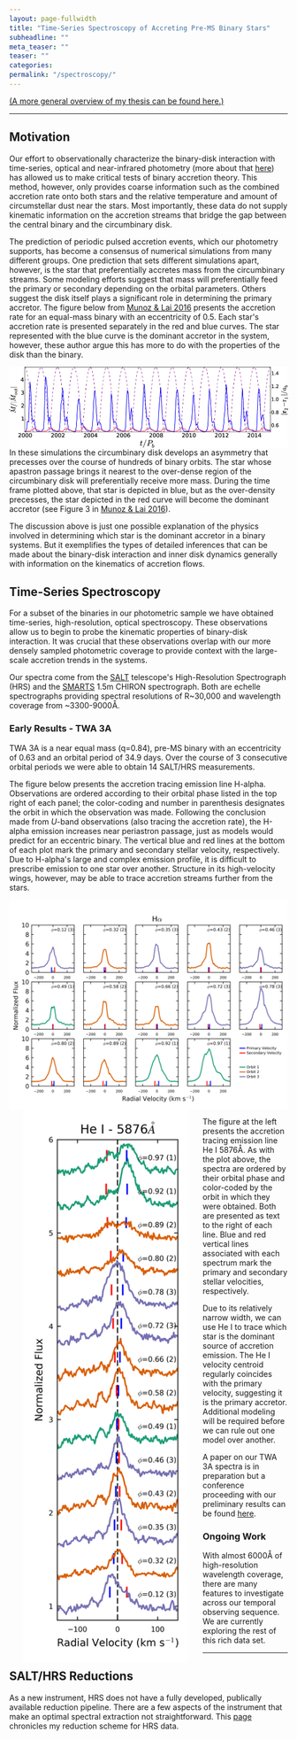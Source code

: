 ```yaml
---
layout: page-fullwidth
title: "Time-Series Spectroscopy of Accreting Pre-MS Binary Stars"
subheadline: ""
meta_teaser: ""
teaser: ""
categories:
permalink: "/spectroscopy/"
---
```

<a href='https://tofflemire.github.io/research/'>(A more general overview of my thesis can be found here.)</a>
<hr>

## Motivation
Our effort to observationally characterize the binary-disk interaction with time-series, optical and near-infrared photometry (more about that <a href='https://tofflemire.github.io/photometry/'>here</a>) has allowed us to make critical tests of binary accretion theory. This method, however, only provides coarse information such as the combined accretion rate onto both stars and the relative temperature and amount of circumstellar dust near the stars. Most importantly, these data do not supply kinematic information on the accretion streams that bridge the gap between the central binary and the circumbinary disk. 

The prediction of periodic pulsed accretion events, which our photometry supports, has become a consensus of numerical simulations from many different groups. One prediction that sets different simulations apart, however, is the star that preferentially accretes mass from the circumbinary streams. Some modeling efforts suggest that mass will preferentially feed the primary or secondary depending on the orbital parameters. Others suggest the disk itself plays a significant role in determining the primary accretor. The figure below from <a href='http://adsabs.harvard.edu/abs/2016ApJ...827...43M' target='blank'>Munoz & Lai 2016</a> presents the accretion rate for an equal-mass binary with an eccentricity of 0.5. Each star's accretion rate is presented separately in the red and blue curves. The star represented with the blue curve is the dominant accretor in the system, however, these author argue this has more to do with the properties of the disk than the binary. 

<a href='http://adsabs.harvard.edu/abs/2016ApJ...827...43M' target='blank' hspace="25">
  <img src="/local_files/ML2016_Mdot.jpg" width="700" ALIGN="left">
</a>

In these simulations the circumbinary disk develops an asymmetry that precesses over the course of hundreds of binary orbits. The star whose apastron passage brings it nearest to the over-dense region of the circumbinary disk will preferentially receive more mass. During the time frame plotted above, that star is depicted in blue, but as the over-density precesses, the star depicted in the red curve will become the dominant accretor (see Figure 3 in <a href='http://adsabs.harvard.edu/abs/2016ApJ...827...43M' target='blank'>Munoz & Lai 2016</a>).

The discussion above is just one possible explanation of the physics involved in determining which star is the dominant accretor in a binary systems. But it exemplifies the types of detailed inferences that can be made about the binary-disk interaction and inner disk dynamics generally with information on the kinematics of accretion flows.

## Time-Series Spectroscopy
For a subset of the binaries in our photometric sample we have obtained time-series, high-resolution, optical spectroscopy. These observations allow us to begin to probe the kinematic properties of binary-disk interaction. It was crucial that these observations overlap with our more densely sampled photometric coverage to provide context with the large-scale accretion trends in the systems. 

Our spectra come from the <a href='https://www.salt.ac.za/' target='blank'>SALT</a> telescope's High-Resolution Spectrograph (HRS) and the <a href='http://www.astro.yale.edu/smarts/' target='blank'>SMARTS</a> 1.5m CHIRON spectrograph. Both are echelle spectrographs providing spectral resolutions of R~30,000 and wavelength coverage from ~3300-9000&#8491;.

### Early Results - TWA 3A
TWA 3A is a near equal mass (q=0.84), pre-MS binary with an eccentricity of 0.63 and an orbital period of 34.9 days. Over the course of 3 consecutive orbital periods we were able to obtain 14 SALT/HRS measurements. 

The figure below presents the accretion tracing emission line H-alpha. Observations are ordered according to their orbital phase listed in the top right of each panel; the color-coding and number in parenthesis designates the orbit in which the observation was made. Following the conclusion made from <i>U</i>-band observations (also tracing the accretion rate), the H-alpha emission increases near periastron passage, just as models would predict for an eccentric binary. The vertical blue and red lines at the bottom of each plot mark the primary and secondary stellar velocity, respectively. Due to H-alpha's large and complex emission profile, it is difficult to prescribe emission to one star over another. Structure in its high-velocity wings, however, may be able to trace accretion streams further from the stars.

<img src="/local_files/Ha_all.png" width="700" ALIGN="middle">

<img src="/local_files/TWA_HeI.png" width="300" ALIGN="left" HSPACE="25">

<br> 

The figure at the left presents the accretion tracing emission line He I 5876&#8491;. As with the plot above, the spectra are ordered by their orbital phase and color-coded by the orbit in which they were obtained. Both are presented as text to the right of each line. Blue and red vertical lines associated with each spectrum mark the primary and secondary stellar velocities, respectively. 

Due to its relatively narrow width, we can use He I to trace which star is the dominant source of accretion emission. The He I velocity centroid regularly coincides with the primary velocity, suggesting it is the primary accretor. Additional modeling will be required before we can rule out one model over another. 

A paper on our TWA 3A spectra is in preparation but a conference proceeding with our preliminary results can be found <a href='/local_files/tofflemire_sfst.pdf' target='blank'>here</a>.

### Ongoing Work
With almost 6000&#8491; of high-resolution wavelength coverage, there are many features to investigate across our temporal observing sequence. We are currently exploring the rest of this rich data set. 

<hr>

## SALT/HRS Reductions
As a new instrument, HRS does not have a fully developed, publically available reduction pipeline. There are a few aspects of the instrument that make an optimal spectral extraction not straightforward. This <a href='https://tofflemire.github.io/spectroscopy/hrs_red/'>page</a> chronicles my reduction scheme for HRS data. 
